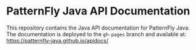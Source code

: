 # PatternFly Java API Documentation

This repository contains the Java API documentation for PatternFly Java. The documentation is deployed to the `gh-pages` branch and available at: https://patternfly-java.github.io/apidocs/
